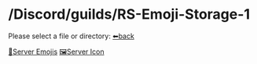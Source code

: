 # /Discord/guilds/RS-Emoji-Storage-1
Please select a file or directory:
[⬅back](https://reper2.github.io/Downloadable-Files/Discord/Guilds)

[📁Server Emojis](https://reper2.github.io/Downloadable-Files/Discord/Guilds/RS%20Emoji%20Storage%201/emoji)
[🖼Server Icon](https://reper2.github.io/Downloadable-Files/Discord/Guilds/RS%20Emoji%20Storage%201/RS-Emoji-Storage-1_serverIcon_001.png)
